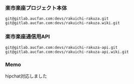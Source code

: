 
### 楽市楽座プロジェクト本体

```
git@gitlab.aucfan.com:devs/rakuichi-rakuza.git
git@gitlab.aucfan.com:devs/rakuichi-rakuza.wiki.git
```

### 楽市楽座通信用API
```
git@gitlab.aucfan.com:devs/rakuichi-rakuza-api.git
git@gitlab.aucfan.com:devs/rakuichi-rakuza-api.wiki.git
```


### Memo
hipchat対応しました
